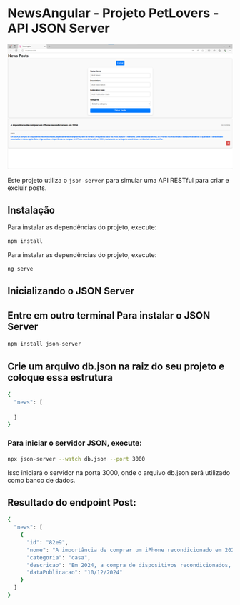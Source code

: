 # NewsAngular - Projeto PetLovers - API JSON Server


![PetLovers App](https://github.com/rodrigoribeiro027/NewsAngular/blob/main/src/app/assets/app.png)


Este projeto utiliza o `json-server` para simular uma API RESTful para criar e excluir posts.

## Instalação

Para instalar as dependências do projeto, execute:

```bash
npm install
```
Para instalar as dependências do projeto, execute:

```bash
ng serve
```

##  Inicializando o JSON Server

## Entre em outro terminal Para instalar o JSON Server
```bash
npm install json-server
```
## Crie um arquivo db.json na raiz do seu projeto e coloque essa estrutura

```bash
{
  "news": [
    
  ]
}
```

### Para iniciar o servidor JSON, execute:
```bash
npx json-server --watch db.json --port 3000
```
Isso iniciará o servidor na porta 3000, onde o arquivo db.json será utilizado como banco de dados.


## Resultado do endpoint Post:

```bash
{
  "news": [
    {
      "id": "82e9",
      "nome": "A importância de comprar um iPhone recondicionado em 2024",
      "categoria": "casa",
      "descricao": "Em 2024, a compra de dispositivos recondicionados, especialmente smartphones, tem-se tornado uma prática cada vez mais popular e relevante. Entre esses dispositivos, os iPhones recondicionados destacam-se devido à qualidade e durabilidade associadas à marca Apple. Este artigo explora a importância de comprar um iPhone recondicionado em 2024, destacando as vantagens económicas e ambientais dessa escolha.",
      "dataPublicacao": "10/12/2024"
    }
  ]
}
```

